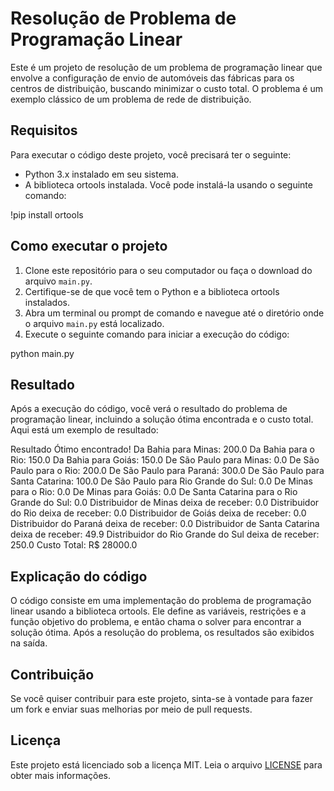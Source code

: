 # Resolução de Problema de Programação Linear

Este é um projeto de resolução de um problema de programação linear que envolve a configuração de envio de automóveis das fábricas para os centros de distribuição, buscando minimizar o custo total. O problema é um exemplo clássico de um problema de rede de distribuição.

## Requisitos

Para executar o código deste projeto, você precisará ter o seguinte:

- Python 3.x instalado em seu sistema.
- A biblioteca ortools instalada. Você pode instalá-la usando o seguinte comando:

!pip install ortools


## Como executar o projeto

1. Clone este repositório para o seu computador ou faça o download do arquivo `main.py`.
2. Certifique-se de que você tem o Python e a biblioteca ortools instalados.
3. Abra um terminal ou prompt de comando e navegue até o diretório onde o arquivo `main.py` está localizado.
4. Execute o seguinte comando para iniciar a execução do código:


python main.py


## Resultado

Após a execução do código, você verá o resultado do problema de programação linear, incluindo a solução ótima encontrada e o custo total. Aqui está um exemplo de resultado:

Resultado Ótimo encontrado!
Da Bahia para Minas: 200.0
Da Bahia para o Rio: 150.0
Da Bahia para Goiás: 150.0
De São Paulo para Minas: 0.0
De São Paulo para o Rio: 200.0
De São Paulo para Paraná: 300.0
De São Paulo para Santa Catarina: 100.0
De São Paulo para Rio Grande do Sul: 0.0
De Minas para o Rio: 0.0
De Minas para Goiás: 0.0
De Santa Catarina para o Rio Grande do Sul: 0.0
Distribuidor de Minas deixa de receber: 0.0
Distribuidor do Rio deixa de receber: 0.0
Distribuidor de Goiás deixa de receber: 0.0
Distribuidor do Paraná deixa de receber: 0.0
Distribuidor de Santa Catarina deixa de receber: 49.9
Distribuidor do Rio Grande do Sul deixa de receber: 250.0
Custo Total: R$ 28000.0


## Explicação do código

O código consiste em uma implementação do problema de programação linear usando a biblioteca ortools. Ele define as variáveis, restrições e a função objetivo do problema, e então chama o solver para encontrar a solução ótima. Após a resolução do problema, os resultados são exibidos na saída.

## Contribuição

Se você quiser contribuir para este projeto, sinta-se à vontade para fazer um fork e enviar suas melhorias por meio de pull requests.

## Licença

Este projeto está licenciado sob a licença MIT. Leia o arquivo [LICENSE](./LICENSE) para obter mais informações.
